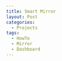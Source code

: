 ```yaml
---
title: Smart Mirror
layout: Post
categories:
  - Projects
tags:
  - HowTo
  - Mirror
  - Dashboard
---
```

